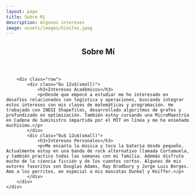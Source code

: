 ```yaml
---
layout: page
title: Sobre Mí
description: Algunos intereses
image: assets/images/Viniles.jpeg
---
```


<!-- Main -->
<div id="main" class="alt">

<!-- One -->
<section id="one">
	<div class="inner">
		<header class="major">
			<h1>Sobre Mí</h1>
		</header>

		<div class="row">
			<div class="6u 12u$(small)">
				<h3>Intereses Académicos</h3>
				<p>Desde que empecé a estudiar me he interesado en desafíos relacionados con logística y operaciones, buscando integrar estos intereses con mis clases de matemáticas y programación. He trabajado con INEGI Shapefiles, desarrollado algoritmos de grafos y profundizado en optimización. También estoy cursando una MicroMaestría en Cadena de Suministro impartida por el MIT en línea y me ha enseñado muchísimo.</p>
			</div>
			<div class="6u$ 12u$(small)">
				<h3>Intereses Personales</h3>
				<p>Me encanta la música y toco la batería desde pequeño. Actualmente estoy en una banda de rock alternativo llamada Cortamuela, y también practico todas las semanas con mi familia. Además disfruto mucho de la ciencia ficción y de los cuentos cortos. Algunos de mis autores favoritos son Douglas Adams, Ray Bradbury y Jorge Luis Borges. Amo a los perritos, en especial a mis mascotas Dunkel y Keiffer.</p>
			</div>
		</div>
	</div>
</section>

</div>